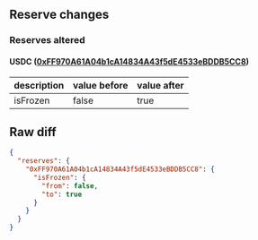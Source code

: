 ## Reserve changes

### Reserves altered

#### USDC ([0xFF970A61A04b1cA14834A43f5dE4533eBDDB5CC8](https://arbiscan.io/address/0xFF970A61A04b1cA14834A43f5dE4533eBDDB5CC8))

| description | value before | value after |
| --- | --- | --- |
| isFrozen | false | true |


## Raw diff

```json
{
  "reserves": {
    "0xFF970A61A04b1cA14834A43f5dE4533eBDDB5CC8": {
      "isFrozen": {
        "from": false,
        "to": true
      }
    }
  }
}
```